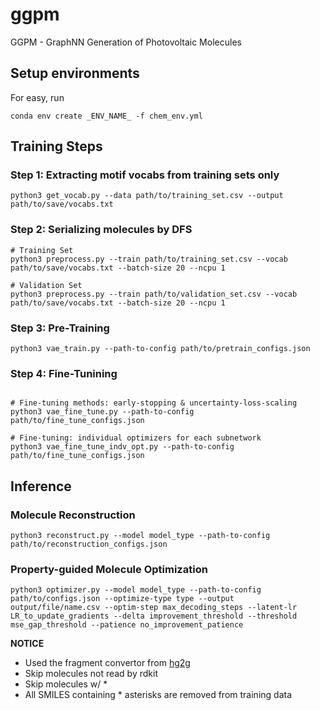# ggpm
GGPM - GraphNN Generation of Photovoltaic Molecules

## Setup environments
For easy, run
```
conda env create _ENV_NAME_ -f chem_env.yml
```

## Training Steps
### Step 1: Extracting motif vocabs from training sets only
```
python3 get_vocab.py --data path/to/training_set.csv --output path/to/save/vocabs.txt
```

### Step 2: Serializing molecules by DFS
```
# Training Set
python3 preprocess.py --train path/to/training_set.csv --vocab path/to/save/vocabs.txt --batch-size 20 --ncpu 1

# Validation Set
python3 preprocess.py --train path/to/validation_set.csv --vocab path/to/save/vocabs.txt --batch-size 20 --ncpu 1
```

### Step 3: Pre-Training
```
python3 vae_train.py --path-to-config path/to/pretrain_configs.json
```

### Step 4: Fine-Tunining
```

# Fine-tuning methods: early-stopping & uncertainty-loss-scaling
python3 vae_fine_tune.py --path-to-config path/to/fine_tune_configs.json

# Fine-tuning: individual optimizers for each subnetwork
python3 vae_fine_tune_indv_opt.py --path-to-config path/to/fine_tune_configs.json
```

## Inference

### Molecule Reconstruction
```
python3 reconstruct.py --model model_type --path-to-config path/to/reconstruction_configs.json
```

### Property-guided Molecule Optimization
```
python3 optimizer.py --model model_type --path-to-config path/to/configs.json --optimize-type type --output output/file/name.csv --optim-step max_decoding_steps --latent-lr LR_to_update_gradients --delta improvement_threshold --threshold mse_gap_threshold --patience no_improvement_patience
```

**NOTICE**
- Used the fragment convertor from [hg2g](https://github.com/wengong-jin/hgraph2graph)
- Skip molecules not read by rdkit  
- Skip molecules w/ *
- All SMILES containing * asterisks are removed from training data
